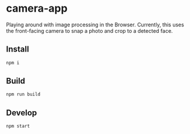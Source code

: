 # camera-app

Playing around with image processing in the Browser. Currently, this uses the front-facing camera to snap a photo and crop to a detected face.

## Install

```bash
npm i
```

## Build

```bash
npm run build
```

## Develop

```bash
npm start
```
